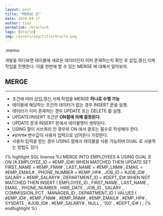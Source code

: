 ```yaml
---
layout: post
title: "MERGE 문"
date: 2020-04-27
author: tiaz
permalink: /Oracle/6
tags: [Oracle]
img: /assets/img/title/Oracle.png
---
```

<div class="callout">
:memo: 
<p>개발을 하다보면 테이블에 새로운 데이터인지 이미 존재하는지
확인 후 삽입,갱신,삭제 작업을 진행한다. 이를 한번에 할 수 있는 MERGE 에
대해서 알아보자.</p>
</div>

## MERGE
---
 - 조건에 따라 삽입,갱신,삭제 작업을 MERGE **하나로 수행 가능**
 - 테이블에 해당하는 조건의 데이터가 없는 경우 INSERT 문을 실행. 
 - 데이터가 이미 존재하는 경우 UPDATE 또는 DELETE 를 실행.
 - UPDATE/INSERT 조건은 **ON절에 의해 결정된다.**
 - UPDATE 문과 INSERT 문에서 테이블명이 생략된다.
 - USING 절이 서브쿼리 인 경우와 ON 에서 괄호는 필수로 작성해야 한다.
 - `#알파벳#` 변수값이 사용자 입력으로 넘어온다 가정한다.
 - 사용자 입력을 받는 경우 USING 절에서 테이블을 사용 가능하며 DUAL 로 사용하는 방법도 있다.

{% highlight SQL linenos %}
MERGE INTO EMPLOYEES A
USING DUAL B
   ON (A.EMPLOYEE_ID = #EMP_ID#)
 WHEN MATCHED THEN
                   UPDATE 
                      SET FIRST_NAME    = #EMP_FNM#
                        , LAST_NAME     = #EMP_LNM#
                        , EMAIL         = #EMP_EMAIL#
                        , PHONE_NUMBER  = #EMP_HP#
                        , JOB_ID        = #JOB_ID#
                        , SALARY        = #EMP_SALARY#
                        , DEPARTMENT_ID = #DEPT_ID#
 WHEN NOT MATCHED THEN
                   INSERT (
                             EMPLOYEE_ID
                           , FIRST_NAME
                           , LAST_NAME
                           , EMAIL
                           , PHONE_NUMBER
                           , HIRE_DATE
                           , JOB_ID
                           , SALARY
                           , COMMISSION_PCT
                           , MANAGER_ID
                           , DEPARTMENT_ID
                           )
                   VALUES (  
                             #EMP_ID#
                           , #EMP_FNM#
                           , #EMP_RNM#
                           , #EMP_EMAIL#
                           , #EMP_HP#
                           , SYSDATE
                           , #JOB_ID#
                           , #EMP_SALARY#
                           , NULL
                           , '100'
                           , #DEPT_ID#
                           )
;
{% endhighlight %}
